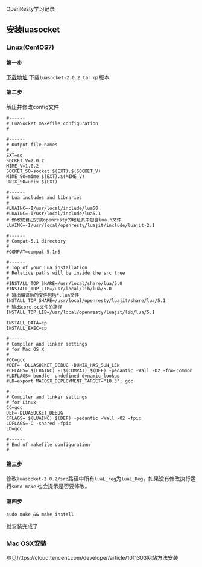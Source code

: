 OpenResty学习记录
## 安装luasocket
### Linux(CentOS7)
#### 第一步 
[下载地址](http://files.luaforge.net/releases/luasocket/luasocket/luasocket-2.0.2) 下载`luasocket-2.0.2.tar.gz`版本
#### 第二步
解压并修改config文件
```properties
#------
# LuaSocket makefile configuration
#

#------
# Output file names
#
EXT=so
SOCKET_V=2.0.2
MIME_V=1.0.2
SOCKET_SO=socket.$(EXT).$(SOCKET_V) 
MIME_SO=mime.$(EXT).$(MIME_V)
UNIX_SO=unix.$(EXT)

#------
# Lua includes and libraries
#
#LUAINC=-I/usr/local/include/lua50
#LUAINC=-I/usr/local/include/lua5.1
# 修改成自己安装openresty的地址其中包含lua.h文件
LUAINC=-I/usr/local/openresty/luajit/include/luajit-2.1

#------
# Compat-5.1 directory
#
#COMPAT=compat-5.1r5

#------
# Top of your Lua installation
# Relative paths will be inside the src tree
#
#INSTALL_TOP_SHARE=/usr/local/share/lua/5.0
#INSTALL_TOP_LIB=/usr/local/lib/lua/5.0
# 输出编译后的文件包括*.lua文件
INSTALL_TOP_SHARE=/usr/local/openresty/luajit/share/lua/5.1
# 输出core.so文件的路径
INSTALL_TOP_LIB=/usr/local/openresty/luajit/lib/lua/5.1

INSTALL_DATA=cp
INSTALL_EXEC=cp

#------
# Compiler and linker settings
# for Mac OS X
#
#CC=gcc
#DEF= -DLUASOCKET_DEBUG -DUNIX_HAS_SUN_LEN
#CFLAGS= $(LUAINC) -I$(COMPAT) $(DEF) -pedantic -Wall -O2 -fno-common
#LDFLAGS=-bundle -undefined dynamic_lookup
#LD=export MACOSX_DEPLOYMENT_TARGET="10.3"; gcc

#------
# Compiler and linker settings
# for Linux
CC=gcc
DEF=-DLUASOCKET_DEBUG 
CFLAGS= $(LUAINC) $(DEF) -pedantic -Wall -O2 -fpic
LDFLAGS=-O -shared -fpic
LD=gcc 

#------
# End of makefile configuration
#
```
#### 第三步
修改`luasocket-2.0.2/src`路径中所有`luaL_reg`为`luaL_Reg`，如果没有修改执行运行`sudo make`
也会提示是否要修改。
#### 第四步
```shell script
sudo make && make install
```
就安装完成了
### Mac OSX安装
参见https://cloud.tencent.com/developer/article/1011303网站方法安装
